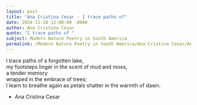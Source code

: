 ```yaml
---
layout: post
title: "Ana Cristina Cesar - I trace paths of"
date: 2024-12-28 12:00:00 -0000
author: Ana Cristina Cesar
quote: "I trace paths of "
subject: Modern Nature Poetry in South America
permalink: /Modern Nature Poetry in South America/Ana Cristina Cesar/Ana Cristina Cesar - I trace paths of
---
```


I trace paths of 
a forgotten lake,  
my footsteps linger 
in the scent of mud and moss,  
a tender memory  
wrapped in the embrace of trees;  
I learn to breathe again 
as petals shatter 
in the warmth of dawn.

- Ana Cristina Cesar

